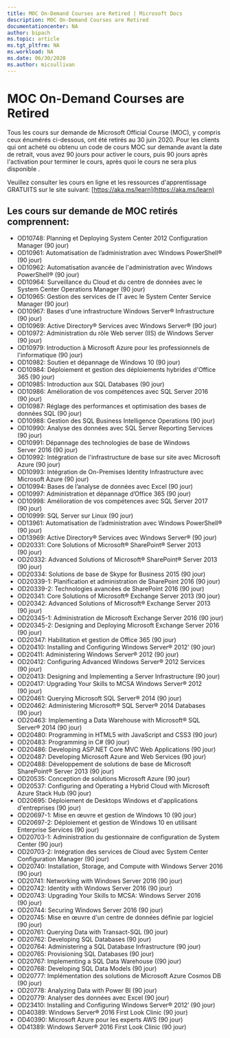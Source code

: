 ```yaml
---
title: MOC On-Demand Courses are Retired | Microsoft Docs
description: MOC On-Demand Courses are Retired 
documentationcenter: NA 
author: bipach
ms.topic: article
ms.tgt_pltfrm: NA
ms.workload: NA
ms.date: 06/30/2020
ms.author: micsullivan
---
```

# MOC On-Demand Courses are Retired

Tous les cours sur demande de Microsoft Official Course (MOC), y compris ceux énumérés ci-dessous, ont été retirés au 30 juin 2020.  Pour les clients qui ont acheté ou obtenu un code de cours MOC sur demande avant la date de retrait, vous avez 90 jours pour activer le cours, puis 90 jours après l'activation pour terminer le cours, après quoi le cours ne sera plus disponible .

Veuillez consulter les cours en ligne et les ressources d'apprentissage GRATUITS sur le site suivant: [https://aka.ms/learn](https://aka.ms/learn)

## Les cours sur demande de MOC retirés comprennent:

- OD10748: Planning et Deploying System Center 2012 Configuration Manager (90 jour)
- OD10961: Automatisation de l’administration avec Windows PowerShell® (90 jour)
- OD10962: Automatisation avancée de l'administration avec Windows PowerShell® (90 jour)  
- OD10964: Surveillance du Cloud et du centre de données avec le System Center Operations Manager (90 jour)  
- OD10965: Gestion des services de IT avec le System Center Service Manager (90 jour)  
- OD10967: Bases d'une infrastructure Windows Server® Infrastructure (90 jour)  
- OD10969: Active Directory® Services avec Windows Server® (90 jour)  
- OD10972: Administration du rôle Web server (IIS) de Windows Server (90 jour)  
- OD10979: Introduction à Microsoft Azure pour les professionnels de l'informatique (90 jour)  
- OD10982: Soutien et dépannage de Windows 10 (90 jour)  
- OD10984: Déploiement et gestion des déploiements hybrides d'Office 365 (90 jour)  
- OD10985: Introduction aux SQL Databases (90 jour)  
- OD10986: Amélioration de vos compétences avec SQL Server 2016 (90 jour)  
- OD10987: Réglage des performances et optimisation des bases de données SQL (90 jour)  
- OD10988: Gestion des SQL Business Intelligence Operations (90 jour)  
- OD10990: Analyse des données avec SQL Server Reporting Services (90 jour)  
- OD10991: Dépannage des technologies de base de Windows Server 2016 (90 jour)  
- OD10992: Intégration de l'infrastructure de base sur site avec Microsoft Azure (90 jour)  
- OD10993: Intégration de On-Premises Identity Infrastructure avec Microsoft Azure (90 jour)  
- OD10994: Bases de l’analyse de données avec Excel (90 jour)  
- OD10997: Administration et dépannage d’Office 365 (90 jour)  
- OD10998: Amélioration de vos compétences avec SQL Server 2017 (90 jour)  
- OD10999: SQL Server sur Linux (90 jour)  
- OD13961: Automatisation de l’administration avec Windows PowerShell® (90 jour)  
- OD13969: Active Directory® Services avec Windows Server® (90 jour)  
- OD20331: Core Solutions of Microsoft® SharePoint® Server 2013 (90 jour)  
- OD20332: Advanced Solutions of Microsoft® SharePoint® Server 2013 (90 jour)  
- OD20334: Solutions de base de Skype for Business 2015 (90 jour)  
- OD20339-1: Planification et administration de SharePoint 2016 (90 jour)  
- OD20339-2: Technologies avancées de SharePoint 2016 (90 jour)  
- OD20341: Core Solutions of Microsoft® Exchange Server 2013 (90 jour)  
- OD20342: Advanced Solutions of Microsoft® Exchange Server 2013 (90 jour)  
- OD20345-1: Administration de Microsoft Exchange Server 2016 (90 jour)  
- OD20345-2: Designing and Deploying Microsoft Exchange Server 2016 (90 jour)  
- OD20347: Habilitation et gestion de Office 365 (90 jour)  
- OD20410: Installing and Configuring Windows Server® 2012’ (90 jour)  
- OD20411: Administering Windows Server® 2012 (90 jour)  
- OD20412: Configuring Advanced Windows Server® 2012 Services (90 jour)  
- OD20413: Designing and Implementing a Server Infrastructure (90 jour)  
- OD20417: Upgrading Your Skills to MCSA Windows Server® 2012 (90 jour)  
- OD20461: Querying Microsoft SQL Server® 2014 (90 jour)  
- OD20462: Administering Microsoft® SQL Server® 2014 Databases (90 jour)  
- OD20463: Implementing a Data Warehouse with Microsoft® SQL Server® 2014 (90 jour)  
- OD20480: Programming in HTML5 with JavaScript and CSS3 (90 jour)  
- OD20483: Programming in C# (90 jour)  
- OD20486: Developing ASP.NET Core MVC Web Applications (90 jour)  
- OD20487: Developing Microsoft Azure and Web Services (90 jour)  
- OD20488: Développement de solutions de base de Microsoft SharePoint® Server 2013 (90 jour)  
- OD20535: Conception de solutions Microsoft Azure (90 jour)  
- OD20537: Configuring and Operating a Hybrid Cloud with Microsoft Azure Stack Hub (90 jour)  
- OD20695: Déploiement de Desktops Windows et d'applications d'entreprises (90 jour)  
- OD20697-1: Mise en œuvre et gestion de Windows 10 (90 jour)  
- OD20697-2: Déploiement et gestion de Windows 10 en utilisant Enterprise Services (90 jour)  
- OD20703-1: Administration du gestionnaire de configuration de System Center (90 jour)  
- OD20703-2: Intégration des services de Cloud avec System Center Configuration Manager (90 jour)  
- OD20740: Installation, Storage, and Compute with Windows Server 2016 (90 jour)  
- OD20741: Networking with Windows Server 2016 (90 jour)  
- OD20742: Identity with Windows Server 2016 (90 jour)  
- OD20743: Upgrading Your Skills to MCSA: Windows Server 2016 (90 jour)  
- OD20744: Securing Windows Server 2016 (90 jour)  
- OD20745: Mise en œuvre d'un centre de données définie par logiciel (90 jour)  
- OD20761: Querying Data with Transact-SQL (90 jour)  
- OD20762: Developing SQL Databases (90 jour)  
- OD20764: Administering a SQL Database Infrastructure (90 jour)  
- OD20765: Provisioning SQL Databases (90 jour)  
- OD20767: Implementing a SQL Data Warehouse ((90 jour)  
- OD20768: Developing SQL Data Models (90 jour)  
- OD20777: Implémentation des solutions de Microsoft Azure Cosmos DB (90 jour)  
- OD20778: Analyzing Data with Power BI (90 jour)  
- OD20779: Analyser des données avec Excel (90 jour)  
- OD23410: Installing and Configuring Windows Server® 2012’ (90 jour)  
- OD40389: Windows Server® 2016 First Look Clinic (90 jour)  
- OD40390: Microsoft Azure pour les experts AWS (90 jour)  
- OD41389: Windows Server® 2016 First Look Clinic (90 jour)  
